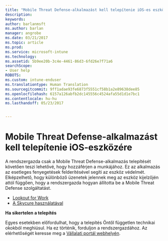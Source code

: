 ```yaml
---
title: "Mobile Threat Defense-alkalmazást kell telepítenie iOS-es eszközére | Microsoft Docs"
description: 
keywords: 
author: barlanmsft
ms.author: barlan
manager: angrobe
ms.date: 03/21/2017
ms.topic: article
ms.prod: 
ms.service: microsoft-intune
ms.technology: 
ms.assetid: 5b9ee20b-3c4e-4461-86d3-6fd26e7f71a6
searchScope:
- User help
ROBOTS: 
ms.custom: intune-enduser
ms.translationtype: Human Translation
ms.sourcegitcommit: 9ff1adae93fe6873f5551cf58b1a2e89638dee85
ms.openlocfilehash: 6157a126abfb2dc145556c4524afa55d1d1e7bc1
ms.contentlocale: hu-hu
ms.lasthandoff: 05/23/2017


---
```


# <a name="you-need-to-install-mobile-threat-defense-on-your-ios-device"></a>Mobile Threat Defense-alkalmazást kell telepítenie iOS-eszközére

A rendszergazda csak a Mobile Threat Defense-alkalmazás telepítését követően teszi lehetővé, hogy hozzáférjen a munkájához. Ez az alkalmazás az esetleges fenyegetések felderítésével segíti az eszköz védelmét. Elképzelhető, hogy különböző üzenetek jelennek meg az eszköz kijelzőjén attól függően, hogy a rendszergazda hogyan állította be a Mobile Threat Defense szolgáltatást.

* [Lookout for Work](you-are-prompted-to-install-lookout-for-work-ios.md)
* [A Skycure használatával](you-are-prompted-to-install-skycure-ios.md)

**Ha sikertelen a telepítés**

Egyes esetekben előfordulhat, hogy a telepítés Öntől független technikai okokból meghiúsul. Ha ez történik, forduljon a rendszergazdához. Az elérhetőségét keresse meg a [Vállalati portál webhelyén](http://portal.manage.microsoft.com).

